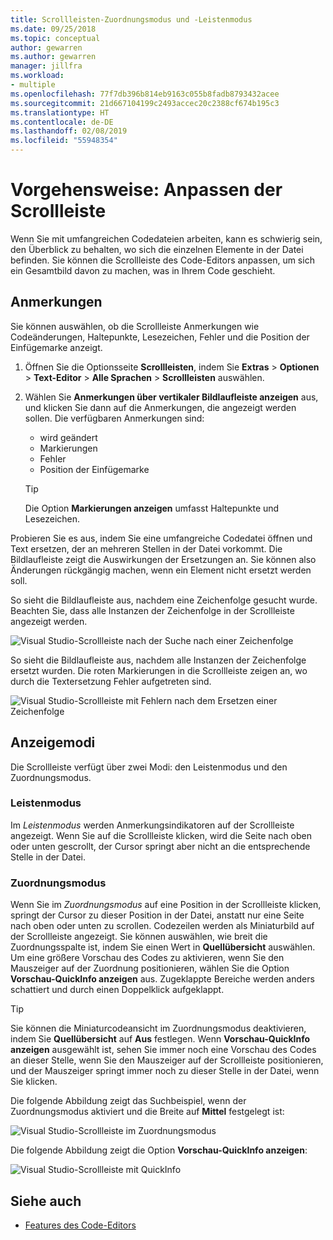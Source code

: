 ```yaml
---
title: Scrollleisten-Zuordnungsmodus und -Leistenmodus
ms.date: 09/25/2018
ms.topic: conceptual
author: gewarren
ms.author: gewarren
manager: jillfra
ms.workload:
- multiple
ms.openlocfilehash: 77f7db396b814eb9163c055b8fadb8793432acee
ms.sourcegitcommit: 21d667104199c2493accec20c2388cf674b195c3
ms.translationtype: HT
ms.contentlocale: de-DE
ms.lasthandoff: 02/08/2019
ms.locfileid: "55948354"
---
```

# <a name="how-to-customize-the-scroll-bar"></a>Vorgehensweise: Anpassen der Scrollleiste

Wenn Sie mit umfangreichen Codedateien arbeiten, kann es schwierig sein, den Überblick zu behalten, wo sich die einzelnen Elemente in der Datei befinden. Sie können die Scrollleiste des Code-Editors anpassen, um sich ein Gesamtbild davon zu machen, was in Ihrem Code geschieht.

## <a name="annotations"></a>Anmerkungen

Sie können auswählen, ob die Scrollleiste Anmerkungen wie Codeänderungen, Haltepunkte, Lesezeichen, Fehler und die Position der Einfügemarke anzeigt.

   1. Öffnen Sie die Optionsseite **Scrollleisten**, indem Sie **Extras** > **Optionen** > **Text-Editor** > **Alle Sprachen** > **Scrollleisten** auswählen.

   2. Wählen Sie **Anmerkungen über vertikaler Bildlaufleiste anzeigen** aus, und klicken Sie dann auf die Anmerkungen, die angezeigt werden sollen. Die verfügbaren Anmerkungen sind:

      - wird geändert
      - Markierungen
      - Fehler
      - Position der Einfügemarke

      > [!TIP]
      > Die Option **Markierungen anzeigen** umfasst Haltepunkte und Lesezeichen.

Probieren Sie es aus, indem Sie eine umfangreiche Codedatei öffnen und Text ersetzen, der an mehreren Stellen in der Datei vorkommt. Die Bildlaufleiste zeigt die Auswirkungen der Ersetzungen an. Sie können also Änderungen rückgängig machen, wenn ein Element nicht ersetzt werden soll.

So sieht die Bildlaufleiste aus, nachdem eine Zeichenfolge gesucht wurde. Beachten Sie, dass alle Instanzen der Zeichenfolge in der Scrollleiste angezeigt werden.

![Visual Studio-Scrollleiste nach der Suche nach einer Zeichenfolge](../ide/media/enhancedscrollbarsearch.png)

So sieht die Bildlaufleiste aus, nachdem alle Instanzen der Zeichenfolge ersetzt wurden. Die roten Markierungen in die Scrollleiste zeigen an, wo durch die Textersetzung Fehler aufgetreten sind.

![Visual Studio-Scrollleiste mit Fehlern nach dem Ersetzen einer Zeichenfolge](../ide/media/enhancedscrollbarreplace.png)

## <a name="display-modes"></a>Anzeigemodi

Die Scrollleiste verfügt über zwei Modi: den Leistenmodus und den Zuordnungsmodus.

### <a name="bar-mode"></a>Leistenmodus

Im *Leistenmodus* werden Anmerkungsindikatoren auf der Scrollleiste angezeigt. Wenn Sie auf die Scrollleiste klicken, wird die Seite nach oben oder unten gescrollt, der Cursor springt aber nicht an die entsprechende Stelle in der Datei.

### <a name="map-mode"></a>Zuordnungsmodus

Wenn Sie im *Zuordnungsmodus* auf eine Position in der Scrollleiste klicken, springt der Cursor zu dieser Position in der Datei, anstatt nur eine Seite nach oben oder unten zu scrollen. Codezeilen werden als Miniaturbild auf der Scrollleiste angezeigt. Sie können auswählen, wie breit die Zuordnungsspalte ist, indem Sie einen Wert in **Quellübersicht** auswählen. Um eine größere Vorschau des Codes zu aktivieren, wenn Sie den Mauszeiger auf der Zuordnung positionieren, wählen Sie die Option **Vorschau-QuickInfo anzeigen** aus. Zugeklappte Bereiche werden anders schattiert und durch einen Doppelklick aufgeklappt.

> [!TIP]
> Sie können die Miniaturcodeansicht im Zuordnungsmodus deaktivieren, indem Sie **Quellübersicht** auf **Aus** festlegen. Wenn **Vorschau-QuickInfo anzeigen** ausgewählt ist, sehen Sie immer noch eine Vorschau des Codes an dieser Stelle, wenn Sie den Mauszeiger auf der Scrollleiste positionieren, und der Mauszeiger springt immer noch zu dieser Stelle in der Datei, wenn Sie klicken.

Die folgende Abbildung zeigt das Suchbeispiel, wenn der Zuordnungsmodus aktiviert und die Breite auf **Mittel** festgelegt ist:

![Visual Studio-Scrollleiste im Zuordnungsmodus](../ide/media/enhancedscrollbar.png)

Die folgende Abbildung zeigt die Option **Vorschau-QuickInfo anzeigen**:

![Visual Studio-Scrollleiste mit QuickInfo](../ide/media/enhancedscrollbarsearchtooltip.png)

## <a name="see-also"></a>Siehe auch

- [Features des Code-Editors](../ide/writing-code-in-the-code-and-text-editor.md)